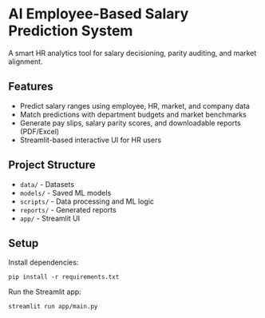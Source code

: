 # AI Employee-Based Salary Prediction System

A smart HR analytics tool for salary decisioning, parity auditing, and market alignment.

## Features
- Predict salary ranges using employee, HR, market, and company data
- Match predictions with department budgets and market benchmarks
- Generate pay slips, salary parity scores, and downloadable reports (PDF/Excel)
- Streamlit-based interactive UI for HR users

## Project Structure
- `data/` - Datasets
- `models/` - Saved ML models
- `scripts/` - Data processing and ML logic
- `reports/` - Generated reports
- `app/` - Streamlit UI

## Setup
Install dependencies:
```
pip install -r requirements.txt
```
Run the Streamlit app:
```
streamlit run app/main.py
```
